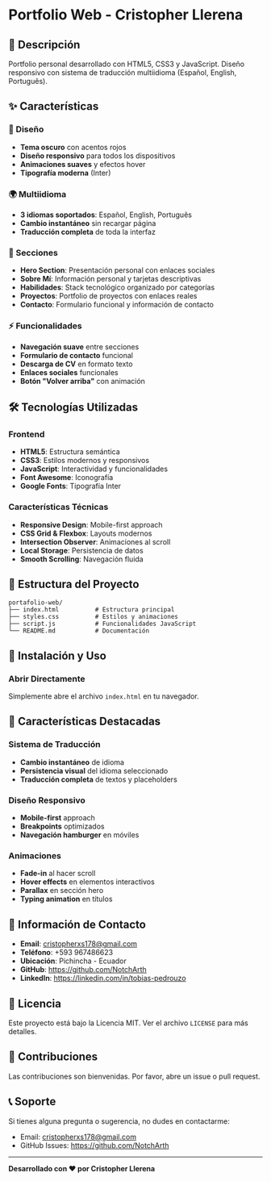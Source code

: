 # Portfolio Web - Cristopher Llerena

## 🌟 Descripción
Portfolio personal desarrollado con HTML5, CSS3 y JavaScript. Diseño responsivo con sistema de traducción multiidioma (Español, English, Português).

## ✨ Características

### 🎨 Diseño
- **Tema oscuro** con acentos rojos
- **Diseño responsivo** para todos los dispositivos
- **Animaciones suaves** y efectos hover
- **Tipografía moderna** (Inter)

### 🌍 Multiidioma
- **3 idiomas soportados**: Español, English, Português
- **Cambio instantáneo** sin recargar página
- **Traducción completa** de toda la interfaz

### 📱 Secciones
- **Hero Section**: Presentación personal con enlaces sociales
- **Sobre Mí**: Información personal y tarjetas descriptivas
- **Habilidades**: Stack tecnológico organizado por categorías
- **Proyectos**: Portfolio de proyectos con enlaces reales
- **Contacto**: Formulario funcional y información de contacto

### ⚡ Funcionalidades
- **Navegación suave** entre secciones
- **Formulario de contacto** funcional
- **Descarga de CV** en formato texto
- **Enlaces sociales** funcionales
- **Botón "Volver arriba"** con animación

## 🛠️ Tecnologías Utilizadas

### Frontend
- **HTML5**: Estructura semántica
- **CSS3**: Estilos modernos y responsivos
- **JavaScript**: Interactividad y funcionalidades
- **Font Awesome**: Iconografía
- **Google Fonts**: Tipografía Inter

### Características Técnicas
- **Responsive Design**: Mobile-first approach
- **CSS Grid & Flexbox**: Layouts modernos
- **Intersection Observer**: Animaciones al scroll
- **Local Storage**: Persistencia de datos
- **Smooth Scrolling**: Navegación fluida

## 📁 Estructura del Proyecto

```
portafolio-web/
├── index.html          # Estructura principal
├── styles.css          # Estilos y animaciones
├── script.js           # Funcionalidades JavaScript
└── README.md           # Documentación
```

## 🚀 Instalación y Uso

### Abrir Directamente
Simplemente abre el archivo `index.html` en tu navegador.

## 🎯 Características Destacadas

### Sistema de Traducción
- **Cambio instantáneo** de idioma
- **Persistencia visual** del idioma seleccionado
- **Traducción completa** de textos y placeholders

### Diseño Responsivo
- **Mobile-first** approach
- **Breakpoints** optimizados
- **Navegación hamburger** en móviles

### Animaciones
- **Fade-in** al hacer scroll
- **Hover effects** en elementos interactivos
- **Parallax** en sección hero
- **Typing animation** en títulos

## 📧 Información de Contacto

- **Email**: cristopherxs178@gmail.com
- **Teléfono**: +593 967486623
- **Ubicación**: Pichincha - Ecuador
- **GitHub**: https://github.com/NotchArth
- **LinkedIn**: https://linkedin.com/in/tobias-pedrouzo

## 📝 Licencia

Este proyecto está bajo la Licencia MIT. Ver el archivo `LICENSE` para más detalles.

## 🤝 Contribuciones

Las contribuciones son bienvenidas. Por favor, abre un issue o pull request.

## 📞 Soporte

Si tienes alguna pregunta o sugerencia, no dudes en contactarme:
- Email: cristopherxs178@gmail.com
- GitHub Issues: https://github.com/NotchArth

---

**Desarrollado con ❤️ por Cristopher Llerena** 
